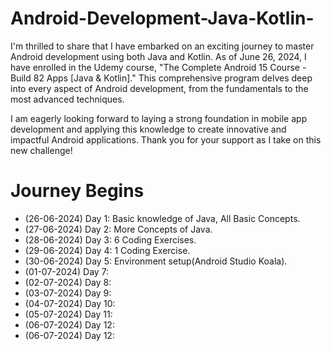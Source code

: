 # Android-Development-Java-Kotlin-

I'm thrilled to share that I have embarked on an exciting journey to master Android development using both Java and Kotlin. As of June 26, 2024, I have enrolled in the Udemy course, "The Complete Android 15 Course - Build 82 Apps [Java & Kotlin]." This comprehensive program delves deep into every aspect of Android development, from the fundamentals to the most advanced techniques.

I am eagerly looking forward to laying a strong foundation in mobile app development and applying this knowledge to create innovative and impactful Android applications. Thank you for your support as I take on this new challenge!

# Journey Begins

- (26-06-2024) Day 1: Basic knowledge of Java, All Basic Concepts. 
- (27-06-2024) Day 2: More Concepts of Java.
- (28-06-2024) Day 3: 6 Coding Exercises.
- (29-06-2024) Day 4: 1 Coding Exercise.
- (30-06-2024) Day 5: Environment setup(Android Studio Koala).
- (01-07-2024) Day 7:
- (02-07-2024) Day 8:
- (03-07-2024) Day 9:
- (04-07-2024) Day 10:
- (05-07-2024) Day 11:
- (06-07-2024) Day 12:
- (06-07-2024) Day 12:
